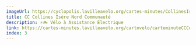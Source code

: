 ```yaml
---
imageUrl: https://cyclopolis.lavilleavelo.org/cartes-minutes/CollinesIsereNord_VAE.png
title: CC Collines Isère Nord Communauté
description: ⚡🚲 Vélo à Assistance Electrique
link: https://cartes-minutes.lavilleavelo.org/cartovelo/carteminuteCCCollinesIsereNordCommunauteVAE.html
index: 3
---
```


